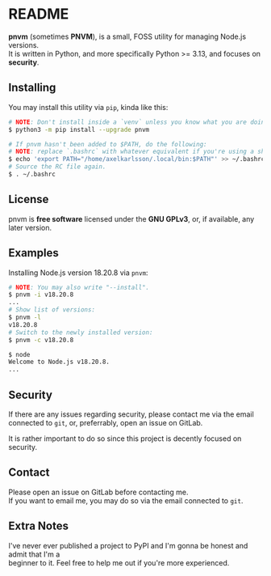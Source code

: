 # README

**pnvm** (sometimes **PNVM**), is a small, FOSS utility for managing Node.js versions.  
It is written in Python, and more specifically Python >= 3.13, and focuses on **security**.

## Installing

You may install this utility via `pip`, kinda like this:
```bash
# NOTE: Don't install inside a `venv` unless you know what you are doing.
$ python3 -m pip install --upgrade pnvm

# If pnvm hasn't been added to $PATH, do the following:
# NOTE: replace `.bashrc` with whatever equivalent if you're using a shell which isn't bash.
$ echo 'export PATH="/home/axelkarlsson/.local/bin:$PATH"' >> ~/.bashrc
# Source the RC file again.
$ . ~/.bashrc
```

## License

pnvm is **free software** licensed under the **GNU GPLv3**, or, if available, any later version.

## Examples

Installing Node.js version 18.20.8 via `pnvm`:
```bash
# NOTE: You may also write "--install".
$ pnvm -i v18.20.8
...
# Show list of versions:
$ pnvm -l
v18.20.8
# Switch to the newly installed version:
$ pnvm -c v18.20.8

$ node
Welcome to Node.js v18.20.8.
...
```

## Security

If there are any issues regarding security, please contact me via the email  
connected to `git`, or, preferrably, open an issue on GitLab.  

It is rather important to do so since this project is decently focused on security.

## Contact

Please open an issue on GitLab before contacting me.  
If you want to email me, you may do so via the email connected to `git`.

## Extra Notes

I've never ever published a project to PyPI and I'm gonna be honest and admit that I'm a  
beginner to it. Feel free to help me out if you're more experienced.